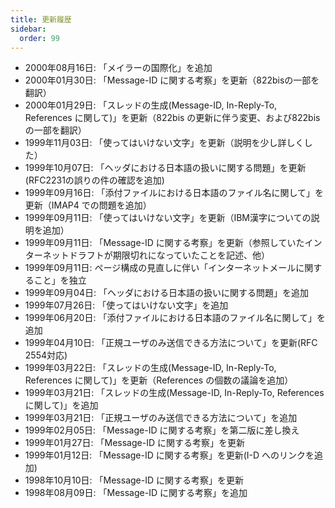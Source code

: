 ```yaml
---
title: 更新履歴
sidebar:
  order: 99
---
```


- 2000年08月16日: 「メイラーの国際化」を追加
- 2000年01月30日: 「Message-ID に関する考察」を更新（822bisの一部を翻訳）
- 2000年01月29日: 「スレッドの生成(Message-ID, In-Reply-To, References に関して)」を更新（822bis の更新に伴う変更、および822bisの一部を翻訳）
- 1999年11月03日: 「使ってはいけない文字」を更新（説明を少し詳しくした）
- 1999年10月07日: 「ヘッダにおける日本語の扱いに関する問題」を更新(RFC2231の誤りの件の確認を追加)
- 1999年09月16日: 「添付ファイルにおける日本語のファイル名に関して」を更新（IMAP4 での問題を追加）
- 1999年09月11日: 「使ってはいけない文字」を更新（IBM漢字についての説明を追加）
- 1999年09月11日: 「Message-ID に関する考察」を更新（参照していたインターネットドラフトが期限切れになっていたことを記述、他）
- 1999年09月11日: ページ構成の見直しに伴い「インターネットメールに関すること」を独立
- 1999年09月04日: 「ヘッダにおける日本語の扱いに関する問題」を追加
- 1999年07月26日: 「使ってはいけない文字」を追加
- 1999年06月20日: 「添付ファイルにおける日本語のファイル名に関して」を追加
- 1999年04月10日: 「正規ユーザのみ送信できる方法について」を更新(RFC 2554対応)
- 1999年03月22日: 「スレッドの生成(Message-ID, In-Reply-To, References に関して)」を更新（References の個数の議論を追加）
- 1999年03月21日: 「スレッドの生成(Message-ID, In-Reply-To, References に関して)」を追加
- 1999年03月21日: 「正規ユーザのみ送信できる方法について」を追加
- 1999年02月05日: 「Message-ID に関する考察」を第二版に差し換え
- 1999年01月27日: 「Message-ID に関する考察」を更新
- 1999年01月12日: 「Message-ID に関する考察」を更新(I-D へのリンクを追加)
- 1998年10月10日: 「Message-ID に関する考察」を更新
- 1998年08月09日: 「Message-ID に関する考察」を追加
